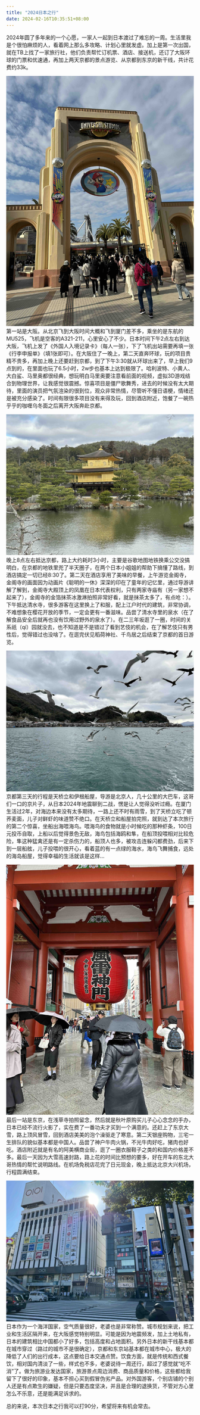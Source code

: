 ```yaml
---
title: "2024日本之行"
date: 2024-02-16T10:35:51+08:00
---
```

2024年圆了多年来的一个心愿，一家人一起到日本渡过了难忘的一周。生活里我是个很怕麻烦的人，看着网上那么多攻略、计划心里就发虚。加上是第一次出国，就在TB上找了一家旅行社，他们负责帮忙订机票、酒店、接送机，还订了大阪环球的门票和优速通，再加上两天京都的景点游览、从京都到东京的新干线，共计花费约33k。

![USJ](https://github.com/oneko010/blog/blob/main/onekosay/resources/img/huanqiu.jpg?raw=true)
第一站是大阪。从北京飞到大阪时间大概和飞到厦门差不多，乘坐的是东航的MU525，飞机是空客的A321-211，心里安心了不少。日本时间下午2点左右到达大阪，飞机上发了《外国人入境记录卡》（每人一张），下了飞机出站需要再填一张《行李申报单》（填1张即可）。在大阪住了一晚上，第二天直奔环球，玩的项目贵精不贵多，再加上晚上还要赶到京都，到了下午3:30就从环球出来了，早上我们9点到的，在里面也玩了6.5小时，2w步也基本上达到极限了。哈利波特、小黄人、大白鲨、马里奥都很经典，想玩明白马里奥要注意看前面的视频，虚拟3D游戏结合到物理世界，让我感觉很震撼。惊喜项目是僵尸歌舞秀，进去的时候没有太大期待，里面的演员把气氛渲染的很到位，观众非常热情，尽管听不懂日语梗，情绪还是被充分感染了。时间有限很多项目没有来得及玩，回到酒店附近，饱餐了一碗热乎乎的咖喱乌冬面之后离开大阪奔赴京都。

![金阁寺](https://github.com/oneko010/blog/blob/main/onekosay/resources/img/jingesi.jpg?raw=true)
晚上8点左右抵达京都，路上大约耗时3小时，主要是谷歌地图地铁换乘公交没搞明白，在京都的地铁里兜了半天圈子，在两个日本小姐姐的帮助下搞懂了路线，到酒店搞定一切已经8:30了。第二天在酒店享用了美味的早餐，上午游览金阁寺，金阁寺的画面因为动画片《聪明的一休》深深的印在了童年的记忆里，通过导游讲解了解到，金阁寺大殿顶上的凤凰在日本代表权利，只有两家寺庙有（另一家想不起来了），金阁寺的金箔抹茶冰激淋拍照非常好看，就是抹茶太多了，有点呛：）。下午抵达清水寺，很多游客在这里换上了和服，配上江户时代的建筑，非常协调，不难想象在樱花开放的季节，一定会更有一番滋味。品尝了清水寺里的泉水（在了解食品安全后就再也没有饮用过野外的泉水了）。在二三年坂逛了一圈，时间的关系祇（qí）园就没去，也不知道是不是错过了看到艺伎的机会，在了解艺伎只有男性后，觉得错过也没啥了。在逛完伏见稻荷神社、千鸟居之后结束了京都的首日游览。

![伊根](https://github.com/oneko010/blog/blob/main/onekosay/resources/img/yigenchuanwu.jpg?raw=true)
京都第三天的行程是天桥立和伊根船屋，导游是北京人，几十公里的大巴车，这哥们一口的京片子，从日本2024年地震聊到二战，愣是让人觉得没听过瘾。在厦门生活过2年，对海边本来没有太多期待，一路上还不时有雨雪，到了天桥立吃了顿荞麦面，儿子对鲜虾的味道赞不绝口。在天桥立和船屋拍完照，就到达了本次旅行的第二个惊喜，坐船出海喂海鸟。喂海鸟的食物就是小时候吃的那种虾条，100日元投币自取，上船以后觉得景色无敌，海鸟包括海鸥和隼，在船顶投喂相对比较危险，隼这种猛禽还是有一定杀伤力的，船顶人也多，被攻击连躲闪都费劲，后来下到一层船舷，儿子投喂的很开心，看着蓝的有一点绿的海水，海鸟飞舞捕食，远处的海岛船屋，觉得幸福的生活就该是这样...

![浅草寺](https://github.com/oneko010/blog/blob/main/onekosay/resources/img/qiancaosi.jpg?raw=true)
最后一站是东京，在浅草寺拍照留念，然后就是秋叶原购买儿子心心念念的手办，日本已经不流行火影了，实在费了一番功夫才买到一个满意的。还赶上了东京大雪，路上顶风冒雪，回到酒店美美的泡个澡驱走了寒意。第二天银座购物，三宅一生排队的貌似基本都是中国人。品尝了神户牛肉火锅，不光牛肉好吃，猪肉也好吃。酒店附近就是有名的阿美横商业街，逛了一圈衣服鞋子之类的和国内价格差不多。最后一天因为大雪高速封路，路上花的时间比预想的要多，好在开车的东北大哥热情的帮忙说明路线。在机场免税店花完了日元现金，晚上抵达北京大兴机场，行程圆满结束。

![东京](https://github.com/oneko010/blog/blob/main/onekosay/resources/img/dongjing.jpg?raw=true)
日本作为一个海洋国家，空气质量很好，老婆也是非常称赞。城市规划来说，把工业和生活区隔开来，在大阪感觉特别明显。可能是因为地震频发，加上土地私有，日本的建筑相比中国都小了好多，包括高度和占地面积。另外日本的新干线基本都在城市穿过（路过的城市不是很确定），京都和东京站基本都在城市中心，极大的降低了人们的出行成本，这点要给日本交通点赞。饮食方面，就是传统和西式餐饮，相对国内清淡了一些，样式也不多，老婆说待一周还行，超过了感觉就“吃不消”了。做为旅游业发达国家，旅游景点周边消费、商品质量和价格，这些都给我留下了很好的印象，基本不担心买到假冒伪劣产品。对外国游客，个别店铺的个别人还是有点欺生的嫌疑，但是只要态度坚决，并且是合理的退换货，不管对方心里怎么不乐意，还是能满足诉求的。

总的来说，本次日本之行我可以打90分，希望将来有机会常去。

